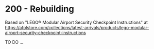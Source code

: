# 200 - Rebuilding

Based on "LEGO® Modular Airport Security Checkpoint Instructions" at https://afolstore.com/collections/latest-arrivals/products/lego-modular-airport-security-checkpoint-instructions

TO DO ...
